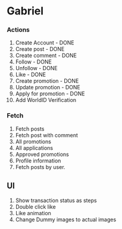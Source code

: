 # Gabriel

### Actions

1. Create Account - DONE
2. Create post - DONE
3. Create comment - DONE
4. Follow - DONE
5. Unfollow - DONE
6. Like - DONE
7. Create promotion - DONE
8. Update promotion - DONE
9. Apply for promotion - DONE
10. Add WorldID Verification

### Fetch

1. Fetch posts
2. Fetch post with comment
3. All promotions
4. All applications
5. Approved promotions
6. Profile information
7. Fetch posts by user.

## UI

1. Show transaction status as steps
2. Double click like
3. Like animation
4. Change Dummy images to actual images
